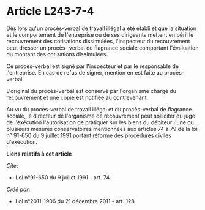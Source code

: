 # Article L243-7-4

Dès lors qu'un procès-verbal de travail illégal a été établi et que la situation et le comportement de l'entreprise ou de ses
dirigeants mettent en péril le recouvrement des cotisations dissimulées, l'inspecteur du recouvrement peut dresser un procès-
verbal de flagrance sociale comportant l'évaluation du montant des cotisations dissimulées.

Ce procès-verbal est signé par l'inspecteur et par le responsable de l'entreprise. En cas de refus de signer, mention en est
faite au procès-verbal.

L'original du procès-verbal est conservé par l'organisme chargé du recouvrement et une copie est notifiée au contrevenant.

Au vu du procès-verbal de travail illégal et du procès-verbal de flagrance sociale, le directeur de l'organisme de
recouvrement peut solliciter du juge de l'exécution l'autorisation de pratiquer sur les biens du débiteur l'une ou plusieurs
mesures conservatoires mentionnées aux articles 74 à 79 de la loi n° 91-650 du 9 juillet 1991 portant réforme des procédures
civiles d'exécution.

**Liens relatifs à cet article**

_Cite_:

  - Loi n°91-650 du 9 juillet 1991 - art. 74

_Créé par_:

  - Loi n°2011-1906 du 21 décembre 2011 - art. 128
